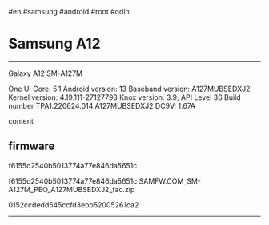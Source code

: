 #en #samsung #android #root #odin
# Samsung A12
---


Galaxy A12
SM-A127M


One UI Core: 5.1
Android version: 13
Baseband version: A127MUBSEDXJ2
Kernel version: 4.19.111-27127798
Knox version: 3.9; API Level 36
Build number TPA1.220624.014.A127MUBSEDXJ2
DC9V; 1.67A

content

## firmware
f6155d2540b5013774a77e846da5651c

f6155d2540b5013774a77e846da5651c  SAMFW.COM_SM-A127M_PEO_A127MUBSEDXJ2_fac.zip


0152ccdedd545ccfd3ebb52005261ca2

---



